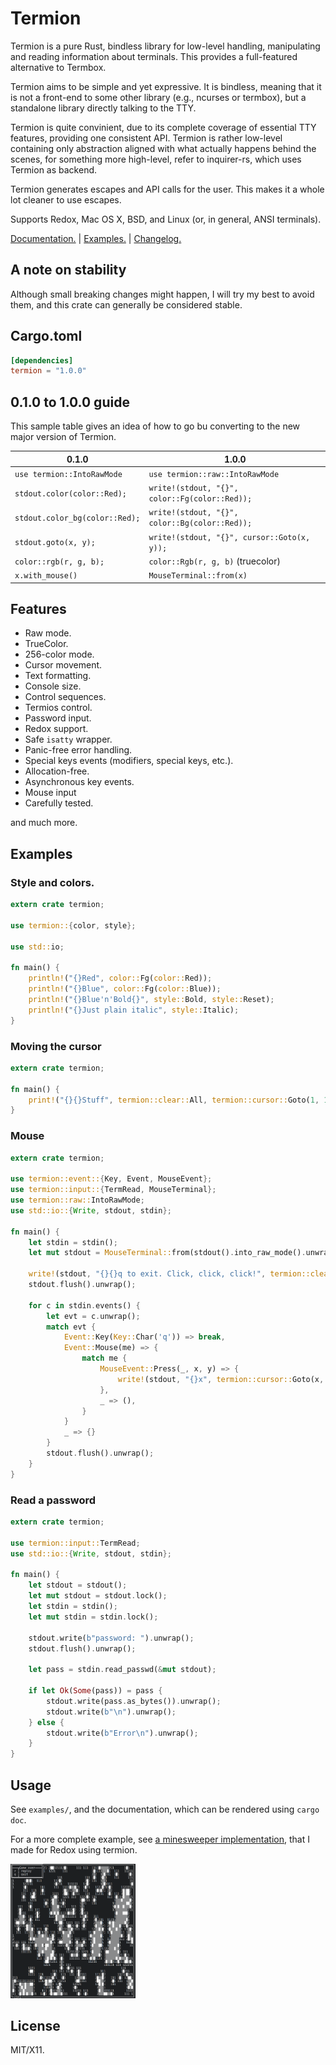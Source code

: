# Termion

Termion is a pure Rust, bindless library for low-level handling, manipulating
and reading information about terminals. This provides a full-featured
alternative to Termbox.

Termion aims to be simple and yet expressive. It is bindless, meaning that it
is not a front-end to some other library (e.g., ncurses or termbox), but a
standalone library directly talking to the TTY.

Termion is quite convinient, due to its complete coverage of essential TTY
features, providing one consistent API. Termion is rather low-level containing
only abstraction aligned with what actually happens behind the scenes, for
something more high-level, refer to inquirer-rs, which uses Termion as backend.

Termion generates escapes and API calls for the user. This makes it a whole lot
cleaner to use escapes.

Supports Redox, Mac OS X, BSD, and Linux (or, in general, ANSI terminals).

[Documentation.](http://ticki.github.io/termion/) | [Examples.](https://github.com/Ticki/termion/tree/master/examples) | [Changelog.](https://github.com/Ticki/termion/tree/master/CHANGELOG.md)

## A note on stability

Although small breaking changes might happen, I will try my best to avoid them,
and this crate can generally be considered stable.

## Cargo.toml

```toml
[dependencies]
termion = "1.0.0"
```

## 0.1.0 to 1.0.0 guide

This sample table gives an idea of how to go bu converting to the new major
version of Termion.

| 0.1.0                          | 1.0.0
|--------------------------------|---------------------------
| `use termion::IntoRawMode`     | `use termion::raw::IntoRawMode`
| `stdout.color(color::Red);`    | `write!(stdout, "{}", color::Fg(color::Red));`
| `stdout.color_bg(color::Red);` | `write!(stdout, "{}", color::Bg(color::Red));`
| `stdout.goto(x, y);`           | `write!(stdout, "{}", cursor::Goto(x, y));`
| `color::rgb(r, g, b);`         | `color::Rgb(r, g, b)` (truecolor)
| `x.with_mouse()`               | `MouseTerminal::from(x)`

## Features

- Raw mode.
- TrueColor.
- 256-color mode.
- Cursor movement.
- Text formatting.
- Console size.
- Control sequences.
- Termios control.
- Password input.
- Redox support.
- Safe `isatty` wrapper.
- Panic-free error handling.
- Special keys events (modifiers, special keys, etc.).
- Allocation-free.
- Asynchronous key events.
- Mouse input
- Carefully tested.

and much more.

## Examples

### Style and colors.

```rust
extern crate termion;

use termion::{color, style};

use std::io;

fn main() {
    println!("{}Red", color::Fg(color::Red));
    println!("{}Blue", color::Fg(color::Blue));
    println!("{}Blue'n'Bold{}", style::Bold, style::Reset);
    println!("{}Just plain italic", style::Italic);
}
```

### Moving the cursor

```rust
extern crate termion;

fn main() {
    print!("{}{}Stuff", termion::clear::All, termion::cursor::Goto(1, 1));
}

```

### Mouse

```rust
extern crate termion;

use termion::event::{Key, Event, MouseEvent};
use termion::input::{TermRead, MouseTerminal};
use termion::raw::IntoRawMode;
use std::io::{Write, stdout, stdin};

fn main() {
    let stdin = stdin();
    let mut stdout = MouseTerminal::from(stdout().into_raw_mode().unwrap());

    write!(stdout, "{}{}q to exit. Click, click, click!", termion::clear::All, termion::cursor::Goto(1, 1)).unwrap();
    stdout.flush().unwrap();

    for c in stdin.events() {
        let evt = c.unwrap();
        match evt {
            Event::Key(Key::Char('q')) => break,
            Event::Mouse(me) => {
                match me {
                    MouseEvent::Press(_, x, y) => {
                        write!(stdout, "{}x", termion::cursor::Goto(x, y)).unwrap();
                    },
                    _ => (),
                }
            }
            _ => {}
        }
        stdout.flush().unwrap();
    }
}
```

### Read a password

```rust
extern crate termion;

use termion::input::TermRead;
use std::io::{Write, stdout, stdin};

fn main() {
    let stdout = stdout();
    let mut stdout = stdout.lock();
    let stdin = stdin();
    let mut stdin = stdin.lock();

    stdout.write(b"password: ").unwrap();
    stdout.flush().unwrap();

    let pass = stdin.read_passwd(&mut stdout);

    if let Ok(Some(pass)) = pass {
        stdout.write(pass.as_bytes()).unwrap();
        stdout.write(b"\n").unwrap();
    } else {
        stdout.write(b"Error\n").unwrap();
    }
}
```

## Usage

See `examples/`, and the documentation, which can be rendered using `cargo doc`.

For a more complete example, see [a minesweeper implementation](https://github.com/redox-os/games-for-redox/blob/master/src/minesweeper/main.rs), that I made for Redox using termion.

<img src="image.png" width="200">

## License

MIT/X11.
